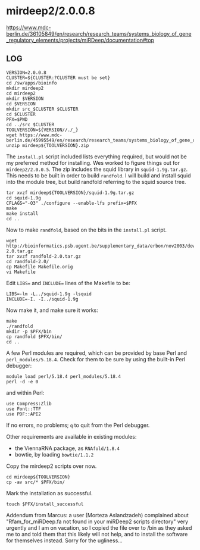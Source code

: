 mirdeep2/2.0.0.8
================

<https://www.mdc-berlin.de/36105849/en/research/research_teams/systems_biology_of_gene_regulatory_elements/projects/miRDeep/documentation#top>

LOG
---

    VERSION=2.0.0.8
    CLUSTER=${CLUSTER:?CLUSTER must be set}
    cd /sw/apps/bioinfo
    mkdir mirdeep2
    cd mirdeep2
    mkdir $VERSION
    cd $VERSION
    mkdir src_$CLUSTER $CLUSTER
    cd $CLUSTER
    PFX=$PWD
    cd ../src_$CLUSTER
    TOOLVERSION=${VERSION//./_}
    wget https://www.mdc-berlin.de/45995549/en/research/research_teams/systems_biology_of_gene_regulatory_elements/projects/miRDeep/mirdeep${TOOLVERSION}.zip
    unzip mirdeep${TOOLVERSION}.zip

The `install.pl` script included lists everything required, but would not be my
preferred method for installing.  Wes worked to figure things out for
`mirdeep2/2.0.0.5`.  The zip includes the squid library in `squid-1.9g.tar.gz`.
This needs to be built in order to build `randfold`.  I will build and install
squid into the module tree, but build randfold referring to the squid source
tree.

    tar xvzf mirdeep${TOOLVERSION}/squid-1.9g.tar.gz
    cd squid-1.9g
    CFLAGS="-O3" ./configure --enable-lfs prefix=$PFX
    make
    make install
    cd ..

Now to make `randfold`, based on the bits in the `install.pl` script.

    wget http://bioinformatics.psb.ugent.be/supplementary_data/erbon/nov2003/downloads/randfold-2.0.tar.gz
    tar xvzf randfold-2.0.tar.gz 
    cd randfold-2.0/
    cp Makefile Makefile.orig
    vi Makefile

Edit `LIBS=` and `INCLUDE=` lines of the Makefile to be:

    LIBS=-lm -L../squid-1.9g -lsquid
    INCLUDE=-I. -I../squid-1.9g

Now make it, and make sure it works:

    make
    ./randfold
    mkdir -p $PFX/bin
    cp randfold $PFX/bin/
    cd ..

A few Perl modules are required, which can be provided by base Perl and
`perl_modules/5.18.4`.   Check for them to be sure by using the built-in
Perl debugger:

    module load perl/5.18.4 perl_modules/5.18.4
    perl -d -e 0

and within Perl:

    use Compress:Zlib
    use Font::TTF
    use PDF::API2

If no errors, no problems; `q` to quit from the Perl debugger.

Other requirements are available in existing modules:

* the ViennaRNA package, as `RNAfold/1.8.4`
* bowtie, by loading `bowtie/1.1.2`

Copy the mirdeep2 scripts over now.

    cd mirdeep${TOOLVERSION}
    cp -av src/* $PFX/bin/

Mark the installation as successful.

    touch $PFX/install_successful

Addendum from Marcus: a user (Morteza Aslandzadeh) complained about "Rfam_for_miRDeep.fa not found in your miRDeep2 scripts directory" very urgently and I am on vacation, so I copied the file over to /bin as they asked me to and told them that this likely will not help, and to install the software for themselves instead. Sorry for the ugliness...

